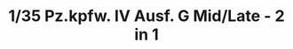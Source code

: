 ---
title: "1/35 Pz.kpfw. IV Ausf. G Mid/Late - 2 in 1"
price: 5200.0
desc: ""
img_path: "/assets/img/BT001.jpg"
brand: AMMO
available: true
special_offer: false
new: false
soon: false
cat: "Plasticne-Makete"
subcat: "PM-BORDER-MODEL"
subsubcat: ""
sifra: "BT001"
---